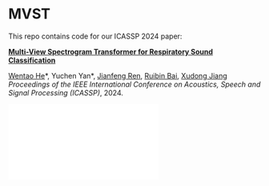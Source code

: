 # MVST
This repo contains code for our ICASSP 2024 paper: 

[**Multi-View Spectrogram Transformer for Respiratory Sound Classification**]()

[Wentao He](https://wentaoheunnc.github.io/)\*, Yuchen Yan\*, [Jianfeng Ren](https://research.nottingham.edu.cn/en/persons/jianfeng-ren), [Ruibin Bai](http://www.cs.nott.ac.uk/~znzbrbb/), [Xudong Jiang](https://personal.ntu.edu.sg/exdjiang/default.htm)  
*Proceedings of the IEEE International Conference on Acoustics, Speech and Signal Processing (ICASSP)*, 2024. 

![architecture](figures/icassp2024-main.pdf)
